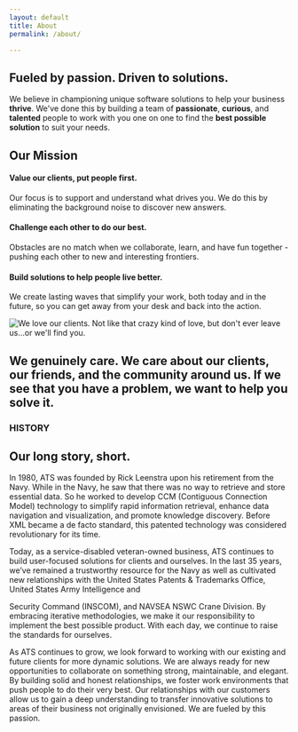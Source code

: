 ```yaml
---
layout: default
title: About
permalink: /about/

---
```

<article class="hero hero--about">
    <div class="hero__content hero__content--short">
        <h2 class="hero__title">Fueled by passion. Driven to solutions. </h2>
        <p class="hero__summary">We believe in championing unique software solutions to help your business <strong>thrive</strong>. We've done this by building a team of <strong>passionate</strong>, <strong>curious</strong>, and <strong>talented</strong> people to work with you one on one to find the <strong>best possible solution</strong> to suit your needs.</p>    
    </div>
</article>

<section class="about-container">
    <article>
        <h2>Our Mission</h2>
        <h4>Value our clients, put people first.</h4>
        <p>
            Our focus is to support and understand what drives you. We do this by eliminating the background noise to discover new answers.
        </p>
        <h4>Challenge each other to do our best.</h4>
        <p>
            Obstacles are no match when we collaborate, learn, and have fun together - pushing each other to new and interesting frontiers.
        </p>
        <h4>Build solutions to help people live better.</h4>
        <p>
            We create lasting waves that simplify your work, both today and in the future, so you can get away from your desk and back into the action.
        </p>
    </article>
    <article>
        <img src="{{ site.baseurl }}/assets/images/about-1.jpg" alt="We love our clients. Not like that crazy kind of love, but don't ever leave us...or we'll find you.">
    </article>
</section>

<section class="about-inverse">
    <article class="about-container">
        <h2>We genuinely care. We care about our clients, our friends, and the community around us. If we see that you have a problem, <strong>we want to help you solve it.</strong></h2>
    </article>
</section>

<section class="about-container">
    <h3>HISTORY</h3>
    <h2>Our long story, short.</h2>
    <article>
        <p>
           In 1980, ATS was founded by Rick Leenstra upon his retirement from the Navy. While in the Navy, he saw that there was no way to retrieve and store essential data. So he worked to develop CCM (Contiguous Connection Model) technology to simplify rapid information retrieval, enhance data navigation and visualization, and promote knowledge discovery. Before XML became a de facto standard, this patented technology was considered revolutionary for its time. 
       </p>
       <p>
            Today, as a service-disabled veteran-owned business, ATS continues to build user-focused solutions for clients and ourselves. In the last 35 years, we’ve remained a trustworthy resource for the Navy as well as cultivated new relationships with the United States Patents & Trademarks Office, United States Army Intelligence and 
        </p>
    </article>
    <article>
        <p>
            Security Command (INSCOM), and NAVSEA NSWC Crane Division. By embracing iterative methodologies, we make it our responsibility to implement the best possible product. With each day, we continue to raise the standards for ourselves.
        </p>
        <p>
            As ATS continues to grow, we look forward to working with our existing and future clients for more dynamic solutions. We are always ready for new opportunities to collaborate on something strong, maintainable, and elegant. By building solid and honest relationships, we foster work environments that push people to do their very best. Our relationships with our customers allow us to gain a deep understanding to transfer innovative solutions to areas of their business not originally envisioned. We are fueled by this passion.
        </p>
    </article>
</section>

